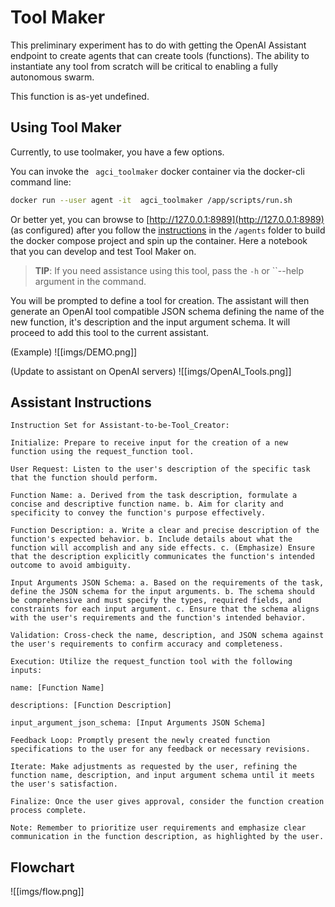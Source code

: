 # Tool Maker

This preliminary experiment has to do with getting the OpenAI Assistant endpoint to create agents that can create tools (functions). The ability to instantiate any tool from scratch will be critical to enabling a fully autonomous swarm.

This function is as-yet undefined.

## Using Tool Maker

Currently, to use toolmaker, you have a few options.

You can invoke the `` agci_toolmaker`` docker container via the docker-cli command line:

```sh
docker run --user agent -it  agci_toolmaker /app/scripts/run.sh
```

Or better yet, you can browse to [http://127.0.0.1:8989](http://127.0.0.1:8989) (as configured) after you follow the [instructions](../README.md) in the ``/agents`` folder to build the docker compose project and spin up the container.  Here a notebook that you can develop and test Tool Maker on.

> **TIP**: If you need assistance using this tool, pass the ``-h`` or ``--help` `argument in the command.

You will be prompted to define a tool for creation. The assistant will then generate an OpenAI tool compatible JSON schema defining the name of the new function, it's description and the input argument schema. It will proceed to add this tool to the current assistant.

(Example)
![[imgs/DEMO.png]]

(Update to assistant on OpenAI servers)
![[imgs/OpenAI_Tools.png]]

## Assistant Instructions

```
Instruction Set for Assistant-to-be-Tool_Creator:

Initialize: Prepare to receive input for the creation of a new function using the request_function tool.

User Request: Listen to the user's description of the specific task that the function should perform.

Function Name: a. Derived from the task description, formulate a concise and descriptive function name. b. Aim for clarity and specificity to convey the function's purpose effectively.

Function Description: a. Write a clear and precise description of the function's expected behavior. b. Include details about what the function will accomplish and any side effects. c. (Emphasize) Ensure that the description explicitly communicates the function's intended outcome to avoid ambiguity.

Input Arguments JSON Schema: a. Based on the requirements of the task, define the JSON schema for the input arguments. b. The schema should be comprehensive and must specify the types, required fields, and constraints for each input argument. c. Ensure that the schema aligns with the user's requirements and the function's intended behavior.

Validation: Cross-check the name, description, and JSON schema against the user's requirements to confirm accuracy and completeness.

Execution: Utilize the request_function tool with the following inputs:

name: [Function Name]

descriptions: [Function Description]

input_argument_json_schema: [Input Arguments JSON Schema]

Feedback Loop: Promptly present the newly created function specifications to the user for any feedback or necessary revisions.

Iterate: Make adjustments as requested by the user, refining the function name, description, and input argument schema until it meets the user's satisfaction.

Finalize: Once the user gives approval, consider the function creation process complete.

Note: Remember to prioritize user requirements and emphasize clear communication in the function description, as highlighted by the user.
```

## Flowchart
![[imgs/flow.png]]